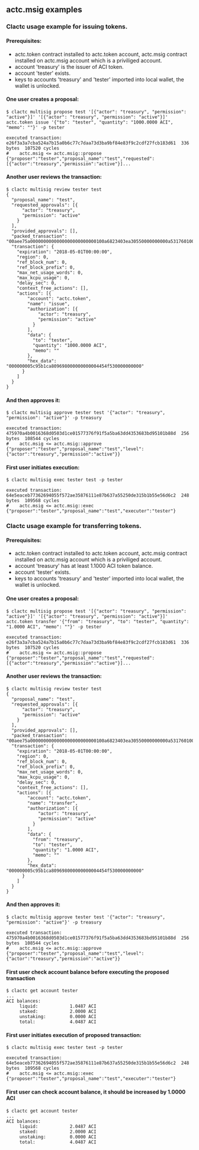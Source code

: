 ## actc.msig examples

### Clactc usage example for issuing tokens.

#### Prerequisites:
   - actc.token contract installed to actc.token account, actc.msig contract installed on actc.msig account which is a priviliged account.
   - account 'treasury' is the issuer of ACI token.
   - account 'tester' exists.
   - keys to accounts 'treasury' and 'tester' imported into local wallet, the wallet is unlocked.

#### One user creates a proposal:
````
$ clactc multisig propose test '[{"actor": "treasury", "permission": "active"}]' '[{"actor": "treasury", "permission": "active"}]' actc.token issue '{"to": "tester", "quantity": "1000.0000 ACI", "memo": ""}' -p tester

executed transaction: e26f3a3a7cba524a7b15a0b6c77c7daa73d3ba9bf84e83f9c2cdf27fcb183d61  336 bytes  107520 cycles
#    actc.msig <= actc.msig::propose          {"proposer":"tester","proposal_name":"test","requested":[{"actor":"treasury","permission":"active"}]...
````

#### Another user reviews the transaction:
````
$ clactc multisig review tester test
{
  "proposal_name": "test",
  "requested_approvals": [{
      "actor": "treasury",
      "permission": "active"
    }
  ],
  "provided_approvals": [],
  "packed_transaction": "00aee75a0000000000000000000000000100a6823403ea30550000000000a5317601000000fe6a6cd4cd00000000a8ed323219000000005c95b1ca809698000000000004454f530000000000",
  "transaction": {
    "expiration": "2018-05-01T00:00:00",
    "region": 0,
    "ref_block_num": 0,
    "ref_block_prefix": 0,
    "max_net_usage_words": 0,
    "max_kcpu_usage": 0,
    "delay_sec": 0,
    "context_free_actions": [],
    "actions": [{
        "account": "actc.token",
        "name": "issue",
        "authorization": [{
            "actor": "treasury",
            "permission": "active"
          }
        ],
        "data": {
          "to": "tester",
          "quantity": "1000.0000 ACI",
          "memo": ""
        },
        "hex_data": "000000005c95b1ca809698000000000004454f530000000000"
      }
    ]
  }
}
````

#### And then approves it:
````
$ clactc multisig approve tester test '{"actor": "treasury", "permission": "active"}' -p treasury

executed transaction: 475970a4b0016368d0503d1ce01577376f91f5a5ba63dd4353683bd95101b88d  256 bytes  108544 cycles
#    actc.msig <= actc.msig::approve          {"proposer":"tester","proposal_name":"test","level":{"actor":"treasury","permission":"active"}}
````

#### First user initiates execution:
````
$ clactc multisig exec tester test -p tester

executed transaction: 64e5eaceb77362694055f572ae35876111e87b637a55250de315b1b55e56d6c2  248 bytes  109568 cycles
#    actc.msig <= actc.msig::exec             {"proposer":"tester","proposal_name":"test","executer":"tester"}
````


### Clactc usage example for transferring tokens.

#### Prerequisites:
   - actc.token contract installed to actc.token account, actc.msig contract installed on actc.msig account which is a priviliged account.
   - account 'treasury' has at least 1.1000 ACI token balance.
   - account 'tester' exists.
   - keys to accounts 'treasury' and 'tester' imported into local wallet, the wallet is unlocked.

#### One user creates a proposal:
````
$ clactc multisig propose test '[{"actor": "treasury", "permission": "active"}]' '[{"actor": "treasury", "permission": "active"}]' actc.token transfer '{"from": "treasury", "to": "tester", "quantity": "1.0000 ACI", "memo": ""}' -p tester

executed transaction: e26f3a3a7cba524a7b15a0b6c77c7daa73d3ba9bf84e83f9c2cdf27fcb183d61  336 bytes  107520 cycles
#    actc.msig <= actc.msig::propose          {"proposer":"tester","proposal_name":"test","requested":[{"actor":"treasury","permission":"active"}]...
````

#### Another user reviews the transaction:
````
$ clactc multisig review tester test
{
  "proposal_name": "test",
  "requested_approvals": [{
      "actor": "treasury",
      "permission": "active"
    }
  ],
  "provided_approvals": [],
  "packed_transaction": "00aee75a0000000000000000000000000100a6823403ea30550000000000a5317601000000fe6a6cd4cd00000000a8ed323219000000005c95b1ca809698000000000004454f530000000000",
  "transaction": {
    "expiration": "2018-05-01T00:00:00",
    "region": 0,
    "ref_block_num": 0,
    "ref_block_prefix": 0,
    "max_net_usage_words": 0,
    "max_kcpu_usage": 0,
    "delay_sec": 0,
    "context_free_actions": [],
    "actions": [{
        "account": "actc.token",
        "name": "transfer",
        "authorization": [{
            "actor": "treasury",
            "permission": "active"
          }
        ],
        "data": {
          "from": "treasury",
          "to": "tester",
          "quantity": "1.0000 ACI",
          "memo": ""
        },
        "hex_data": "000000005c95b1ca809698000000000004454f530000000000"
      }
    ]
  }
}
````

#### And then approves it:
````
$ clactc multisig approve tester test '{"actor": "treasury", "permission": "active"}' -p treasury

executed transaction: 475970a4b0016368d0503d1ce01577376f91f5a5ba63dd4353683bd95101b88d  256 bytes  108544 cycles
#    actc.msig <= actc.msig::approve          {"proposer":"tester","proposal_name":"test","level":{"actor":"treasury","permission":"active"}}
````

#### First user check account balance before executing the proposed transaction
````
$ clactc get account tester
...
ACI balances:
     liquid:            1.0487 ACI
     staked:            2.0000 ACI
     unstaking:         0.0000 ACI
     total:             4.0487 ACI
````

#### First user initiates execution of proposed transaction:
````
$ clactc multisig exec tester test -p tester

executed transaction: 64e5eaceb77362694055f572ae35876111e87b637a55250de315b1b55e56d6c2  248 bytes  109568 cycles
#    actc.msig <= actc.msig::exec             {"proposer":"tester","proposal_name":"test","executer":"tester"}
````

#### First user can check account balance, it should be increased by 1.0000 ACI
````
$ clactc get account tester
...
ACI balances:
     liquid:            2.0487 ACI
     staked:            2.0000 ACI
     unstaking:         0.0000 ACI
     total:             4.0487 ACI
````
